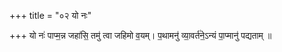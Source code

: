 +++
title = "०२ यो नः"

+++
यो नः॑ पाप्म॒न्न जहा॑सि॒ तमु॑ त्वा जहिमो व॒यम्। प॒थामनु॑ व्या॒वर्त॑ने॒ऽन्यं पा॒प्मानु॑ पद्यताम् ॥